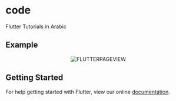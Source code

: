 # code

Flutter Tutorials in Arabic
## Example
<p align="center">
  <img src="https://i.imgur.com/pP8ChGh.gif" alt="FLUTTERPAGEVIEW" style="margin:auto">
</p>


## Getting Started

For help getting started with Flutter, view our online
[documentation](https://flutter.io/).
